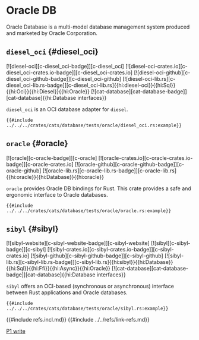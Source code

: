 # Oracle DB

Oracle Database is a multi-model database management system produced and marketed by Oracle Corporation.

## `diesel_oci` {#diesel_oci}

[![diesel-oci][c-diesel_oci-badge]][c-diesel_oci] [![diesel-oci-crates.io][c-diesel_oci-crates.io-badge]][c-diesel_oci-crates.io] [![diesel-oci-github][c-diesel_oci-github-badge]][c-diesel_oci-github] [![diesel-oci-lib.rs][c-diesel_oci-lib.rs-badge]][c-diesel_oci-lib.rs]{{hi:diesel-oci}}{{hi:Sql}}{{hi:Oci}}{{hi:Diesel}}{{hi:Oracle}} [![cat-database][cat-database-badge]][cat-database]{{hi:Database interfaces}}

`diesel_oci` is an OCI database adapter for `diesel`.

```rust,editable,noplayground
{{#include ../../../crates/cats/database/tests/oracle/diesel_oci.rs:example}}
```

## `oracle` {#oracle}

[![oracle][c-oracle-badge]][c-oracle] [![oracle-crates.io][c-oracle-crates.io-badge]][c-oracle-crates.io] [![oracle-github][c-oracle-github-badge]][c-oracle-github] [![oracle-lib.rs][c-oracle-lib.rs-badge]][c-oracle-lib.rs]{{hi:oracle}}{{hi:Database}}{{hi:oracle}}

`oracle` provides Oracle DB bindings for Rust. This crate provides a safe and ergonomic interface to Oracle databases.

```rust,editable,noplayground
{{#include ../../../crates/cats/database/tests/oracle/oracle.rs:example}}
```

## `sibyl` {#sibyl}

[![sibyl-website][c-sibyl-website-badge]][c-sibyl-website] [![sibyl][c-sibyl-badge]][c-sibyl] [![sibyl-crates.io][c-sibyl-crates.io-badge]][c-sibyl-crates.io] [![sibyl-github][c-sibyl-github-badge]][c-sibyl-github] [![sibyl-lib.rs][c-sibyl-lib.rs-badge]][c-sibyl-lib.rs]{{hi:sibyl}}{{hi:Database}}{{hi:Sql}}{{hi:Ffi}}{{hi:Async}}{{hi:Oracle}} [![cat-database][cat-database-badge]][cat-database]{{hi:Database interfaces}}

`sibyl` offers an OCI-based (synchronous or asynchronous) interface between Rust applications and Oracle databases.

```rust,editable,noplayground
{{#include ../../../crates/cats/database/tests/oracle/sibyl.rs:example}}
```

{{#include refs.incl.md}}
{{#include ../../refs/link-refs.md}}

<div class="hidden">

[P1 write](https://github.com/john-cd/rust_howto/issues/1069)

</div>

